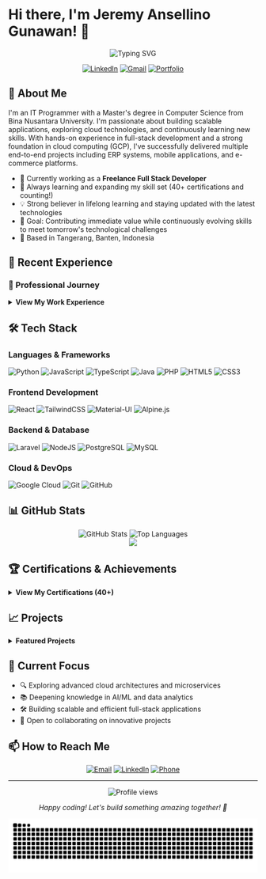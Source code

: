 # Hi there, I'm Jeremy Ansellino Gunawan! 👋

<div align="center">
  <img src="https://readme-typing-svg.herokuapp.com?font=Fira+Code&pause=1000&color=58A6FF&center=true&vCenter=true&width=435&lines=Full+Stack+Developer;Cloud+Computing+Enthusiast;Lifelong+Learner;40%2B+Certifications" alt="Typing SVG" />
</div>

<div align="center">
  
  [![LinkedIn](https://img.shields.io/badge/LinkedIn-%230077B5.svg?style=for-the-badge&logo=linkedin&logoColor=white)](https://www.linkedin.com/in/jeremy-ansellino-gunawan/)
  [![Gmail](https://img.shields.io/badge/Gmail-D14836?style=for-the-badge&logo=gmail&logoColor=white)](mailto:ansellino@gmail.com)
  [![Portfolio](https://img.shields.io/badge/Portfolio-%23000000.svg?style=for-the-badge&logo=firefox&logoColor=#FF7139)](https://github.com/ansellino)
  
</div>

## 🚀 About Me

I'm an IT Programmer with a Master's degree in Computer Science from Bina Nusantara University. I'm passionate about building scalable applications, exploring cloud technologies, and continuously learning new skills. With hands-on experience in full-stack development and a strong foundation in cloud computing (GCP), I've successfully delivered multiple end-to-end projects including ERP systems, mobile applications, and e-commerce platforms.

- 🔭 Currently working as a **Freelance Full Stack Developer**
- 🌱 Always learning and expanding my skill set (40+ certifications and counting!)
- 💡 Strong believer in lifelong learning and staying updated with the latest technologies
- 🎯 Goal: Contributing immediate value while continuously evolving skills to meet tomorrow's technological challenges
- 📍 Based in Tangerang, Banten, Indonesia

## 💼 Recent Experience

### 🏢 Professional Journey

<details>
<summary><b>View My Work Experience</b></summary>

#### **Toko Crypto** | Freelance Analyst

_April 2025 - June 2025_

- Quality Check data customer KYC

#### **PRASUNET COMPANY** | Full Stack Developer (Internship)

_March 2025 - April 2025_

- Developed Hospital Management System using React, TypeScript, and Material-UI
- Built RESTful API endpoints and database integration
- Implemented authentication with role-based access control

#### **UMNGrove** | Full Stack Developer (Freelance)

_October 2024 - March 2025_

- Developed Lembur Mangrove Patikang website v2.0.0
- Tech Stack: Laravel 11, Filament v.3, TALL Stack (Tailwind, Alpine.js, Livewire, Laravel)

</details>

## 🛠️ Tech Stack

### Languages & Frameworks

![Python](https://img.shields.io/badge/python-3670A0?style=for-the-badge&logo=python&logoColor=ffdd54)
![JavaScript](https://img.shields.io/badge/javascript-%23323330.svg?style=for-the-badge&logo=javascript&logoColor=%23F7DF1E)
![TypeScript](https://img.shields.io/badge/typescript-%23007ACC.svg?style=for-the-badge&logo=typescript&logoColor=white)
![Java](https://img.shields.io/badge/java-%23ED8B00.svg?style=for-the-badge&logo=openjdk&logoColor=white)
![PHP](https://img.shields.io/badge/php-%23777BB4.svg?style=for-the-badge&logo=php&logoColor=white)
![HTML5](https://img.shields.io/badge/html5-%23E34F26.svg?style=for-the-badge&logo=html5&logoColor=white)
![CSS3](https://img.shields.io/badge/css3-%231572B6.svg?style=for-the-badge&logo=css3&logoColor=white)

### Frontend Development

![React](https://img.shields.io/badge/react-%2320232a.svg?style=for-the-badge&logo=react&logoColor=%2361DAFB)
![TailwindCSS](https://img.shields.io/badge/tailwindcss-%2338B2AC.svg?style=for-the-badge&logo=tailwind-css&logoColor=white)
![Material-UI](https://img.shields.io/badge/Material--UI-%230081CB.svg?style=for-the-badge&logo=mui&logoColor=white)
![Alpine.js](https://img.shields.io/badge/alpinejs-white.svg?style=for-the-badge&logo=alpinedotjs&logoColor=%238BC0D0)

### Backend & Database

![Laravel](https://img.shields.io/badge/laravel-%23FF2D20.svg?style=for-the-badge&logo=laravel&logoColor=white)
![NodeJS](https://img.shields.io/badge/node.js-6DA55F?style=for-the-badge&logo=node.js&logoColor=white)
![PostgreSQL](https://img.shields.io/badge/postgresql-%23316192.svg?style=for-the-badge&logo=postgresql&logoColor=white)
![MySQL](https://img.shields.io/badge/mysql-%2300f.svg?style=for-the-badge&logo=mysql&logoColor=white)

### Cloud & DevOps

![Google Cloud](https://img.shields.io/badge/GoogleCloud-%234285F4.svg?style=for-the-badge&logo=google-cloud&logoColor=white)
![Git](https://img.shields.io/badge/git-%23F05033.svg?style=for-the-badge&logo=git&logoColor=white)
![GitHub](https://img.shields.io/badge/github-%23121011.svg?style=for-the-badge&logo=github&logoColor=white)

## 📊 GitHub Stats

<div align="center">
  <img src="https://github-readme-stats.vercel.app/api?username=ansellino&show_icons=true&theme=tokyonight&hide_border=true&include_all_commits=true&count_private=true" alt="GitHub Stats" height="180em" />
  <img src="https://github-readme-stats.vercel.app/api/top-langs/?username=ansellino&layout=compact&theme=tokyonight&hide_border=true" alt="Top Languages" height="180em" />
</div>

<div align="center">
  <img src="https://github-readme-streak-stats.herokuapp.com/?user=ansellino&theme=tokyonight" height="180"/>
</div>

## 🏆 Certifications & Achievements

<details>
<summary><b>View My Certifications (40+)</b></summary>

### 🏆 GitHub Trophies

<div align="center">
  <img src="https://github-profile-trophy.vercel.app/?username=Ansellino&theme=tokyonight&no-frame=true&no-bg=false&margin-w=4&margin-h=4" alt="GitHub Trophy" />
</div>

### 🎓 Education

- **Master's Degree** in Computer Science - Bina Nusantara University (GPA: 3.67/4.00)
- **Bachelor's Degree** in Computer Science - Bina Nusantara University (GPA: 3.30/4.00)

### 📜 Notable Certifications

- **Google Cloud Platform**: 10+ certifications including Associate Cloud Engineer preparation
- **Google IT Support & Automation**: Professional certificates
- **Full Stack Development**: Complete bootcamps from Udemy
- **Bangkit Academy 2021**: Cloud Computing Learning Path (Top 50 Capstone Project)
- **Alibaba Cloud**: Certified Associate in Cloud Computing

### 🏅 Achievements

- Completed 40+ industry certifications
- Top 50 Team in Bangkit Academy Capstone Project
- AIESEC Future Leaders Delegate

</details>

## 📈 Projects

<details>
<summary><b>Featured Projects</b></summary>

### 🏥 Hospital Management System

- **Tech Stack**: React, TypeScript, Material-UI, RESTful API
- **Features**: Patient registration, appointment scheduling, medical records, billing system
- **Role**: Full Stack Developer

### 🌿 Lembur Mangrove Patikang Website

- **Tech Stack**: Laravel 11, Filament v.3, TALL Stack
- **Features**: Environmental conservation platform with dynamic UI/UX
- **Role**: Lead Developer (2-member team)

### 📱 Daya Mobile Application

- **Tech Stack**: Google Cloud Platform, Android
- **Features**: Indonesian cultural heritage exploration app
- **Achievement**: Top 50 in Bangkit Academy Capstone Project

### 🛒 PASARJB E-commerce Platform

- **Tech Stack**: Laravel 9, MySQL
- **Duration**: 2018-2023
- **Role**: Founder & Full Stack Developer

</details>

## 🌱 Current Focus

- 🔍 Exploring advanced cloud architectures and microservices
- 📚 Deepening knowledge in AI/ML and data analytics
- 🛠️ Building scalable and efficient full-stack applications
- 🤝 Open to collaborating on innovative projects

## 📫 How to Reach Me

<div align="center">
  
  [![Email](https://img.shields.io/badge/Email-ansellino@gmail.com-red?style=flat-square&logo=gmail)](mailto:ansellino@gmail.com)
  [![LinkedIn](https://img.shields.io/badge/LinkedIn-Jeremy_Ansellino_Gunawan-blue?style=flat-square&logo=linkedin)](https://www.linkedin.com/in/jeremy-ansellino-gunawan/)
  [![Phone](https://img.shields.io/badge/Phone-+62_812_2957_4140-green?style=flat-square&logo=whatsapp)](https://wa.me/6281229574140)
  
</div>

---

<div align="center">
  <img src="https://komarev.com/ghpvc/?username=Ansellino&label=Profile%20views&color=0e75b6&style=flat" alt="Profile views" />
  <p>
    <i>Happy coding! Let's build something amazing together! 🚀</i>
  </p>
</div>

<!-- Snake animation -->
<div align="center">
  <picture>
    <source media="(prefers-color-scheme: dark)" srcset="https://raw.githubusercontent.com/Ansellino/Ansellino/output/github-contribution-grid-snake-dark.svg">
    <source media="(prefers-color-scheme: light)" srcset="https://raw.githubusercontent.com/Ansellino/Ansellino/output/github-contribution-grid-snake.svg">
    <img alt="github contribution grid snake animation" src="https://raw.githubusercontent.com/Ansellino/Ansellino/output/github-contribution-grid-snake.svg">
  </picture>
</div>
